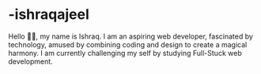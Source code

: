 # -ishraqajeel
Hello :wave::wave:, my name is Ishraq. I am an aspiring web developer, fascinated by technology, amused by combining coding and design to create a magical harmony. I am currently challenging my self by studying Full-Stuck web development. 
